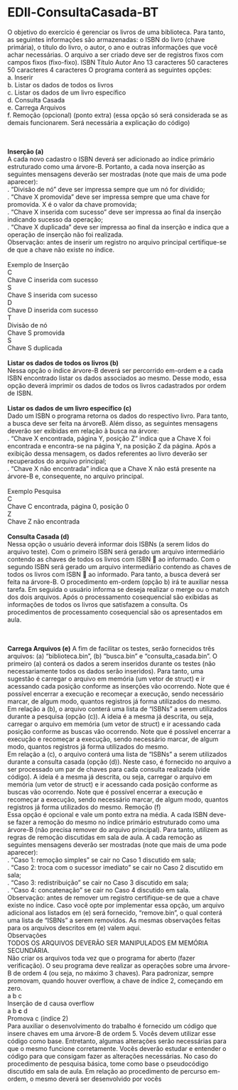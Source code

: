 # EDll-ConsultaCasada-BT


O objetivo do exercício é gerenciar os livros de uma biblioteca. Para tanto, as seguintes informações são
armazenadas: o ISBN do livro (chave primária), o título do livro, o autor, o ano e outras informações que
você achar necessárias. O arquivo a ser criado deve ser de registros fixos com campos fixos (fixo-fixo).
ISBN Título Autor Ano
13 caracteres 50 caracteres 50 caracteres 4 caracteres
O programa conterá as seguintes opções:
<br>a. Inserir
<br>b. Listar os dados de todos os livros
<br>c. Listar os dados de um livro específico
<br>d. Consulta Casada
<br>e. Carrega Arquivos
<br>f. Remoção (opcional) (ponto extra) (essa opção só será considerada se as demais funcionarem. Será
necessária a explicação do código)

<br><br><b>Inserção (a)</b>
<br>A cada novo cadastro o ISBN deverá ser adicionado ao índice primário estruturado como uma árvore-B.
Portanto, a cada nova inserção as seguintes mensagens deverão ser mostradas (note que mais de uma pode
aparecer):
<br>. “Divisão de nó” deve ser impressa sempre que um nó for dividido;
<br>. “Chave X promovida” deve ser impressa sempre que uma chave for promovida. X é o valor da chave
promovida;
<br>. “Chave X inserida com sucesso” deve ser impressa ao final da inserção indicando sucesso da
operação;
<br>. “Chave X duplicada” deve ser impressa ao final da inserção e indica que a operação de inserção não
foi realizada.
<br>Observação: antes de inserir um registro no arquivo principal certifique-se de que a chave não existe no
índice.
<br><br>Exemplo de Inserção
<br>C
<br>Chave C inserida com sucesso
<br>S
<br>Chave S inserida com sucesso
<br>D
<br>Chave D inserida com sucesso
<br>T
<br>Divisão de nó
<br>Chave S promovida
<br>S
<br>Chave S duplicada
<br><br><b>Listar os dados de todos os livros (b)</b>
<br>Nessa opção o índice árvore-B deverá ser percorrido em-ordem e a cada ISBN encontrado listar os dados
associados ao mesmo. Desse modo, essa opção deverá imprimir os dados de todos os livros cadastrados por
ordem de ISBN.
<br><br><b>Listar os dados de um livro específico (c)</b>
<br>Dado um ISBN o programa retorna os dados do respectivo livro. Para tanto, a busca deve ser feita na árvoreB.
Além disso, as seguintes mensagens deverão ser exibidas em relação à busca na árvore:
<br>. “Chave X encontrada, página Y, posição Z” indica que a Chave X foi encontrada e encontra-se na
página Y, na posição Z da página. Após a exibição dessa mensagem, os dados referentes ao livro
deverão ser recuperados do arquivo principal;
<br>. “Chave X não encontrada” indica que a Chave X não está presente na árvore-B e, consequente, no
arquivo principal.
<br><br>Exemplo Pesquisa
<br>C
<br>Chave C encontrada, página 0, posição 0
<br>Z
<br>Chave Z não encontrada
<br><br><b>Consulta Casada (d)</b>
<br>Nessa opção o usuário deverá informar dois ISBNs (a serem lidos do arquivo teste). Com o primeiro ISBN
será gerado um arquivo intermediário contendo as chaves de todos os livros com ISBN  ao informado.
Com o segundo ISBN será gerado um arquivo intermediário contendo as chaves de todos os livros com
ISBN  ao informado. Para tanto, a busca deverá ser feita na árvore-B. O procedimento em-ordem (opção b)
irá te auxiliar nessa tarefa. Em seguida o usuário informa se deseja realizar o merge ou o match dos dois
arquivos. Após o processamento cosequencial são exibidas as informações de todos os livros que satisfazem
a consulta. Os procedimentos de processamento cosequencial são os apresentados em aula.

<br><br><b>Carrega Arquivos (e)</b>
A fim de facilitar os testes, serão fornecidos três arquivos: (a) “biblioteca.bin”, (b) “busca.bin” e
“consulta_casada.bin”. O primeiro (a) conterá os dados a serem inseridos durante os testes (não
necessariamente todos os dados serão inseridos). Para tanto, uma sugestão é carregar o arquivo em memória
(um vetor de struct) e ir acessando cada posição conforme as inserções vão ocorrendo. Note que é possível
encerrar a execução e recomeçar a execução, sendo necessário marcar, de algum modo, quantos registros já
forma utilizados do mesmo.
<br>Em relação a (b), o arquivo conterá uma lista de “ISBNs” a serem utilizados durante a pesquisa (opção (c)).
A ideia é a mesma já descrita, ou seja, carregar o arquivo em memória (um vetor de struct) e ir acessando
cada posição conforme as buscas vão ocorrendo. Note que é possível encerrar a execução e recomeçar a
execução, sendo necessário marcar, de algum modo, quantos registros já forma utilizados do mesmo.
<br>Em relação a (c), o arquivo conterá uma lista de “ISBNs” a serem utilizados durante a consulta
casada (opção (d)). Neste caso, é fornecido no arquivo a ser processado um par de chaves para cada
consulta realizada (vide código). A ideia é a mesma já descrita, ou seja, carregar o arquivo em
memória (um vetor de struct) e ir acessando cada posição conforme as buscas vão ocorrendo. Note
que é possível encerrar a execução e recomeçar a execução, sendo necessário marcar, de algum modo,
quantos registros já forma utilizados do mesmo.
Remoção (f)
<br>Essa opção é opcional e vale um ponto extra na média. A cada ISBN deve-se fazer a remoção do mesmo no
índice primário estruturado como uma árvore-B (não precisa remover do arquivo principal). Para tanto,
utilizem as regras de remoção discutidas em sala de aula. A cada remoção as seguintes mensagens deverão
ser mostradas (note que mais de uma pode aparecer):
<br>. “Caso 1: remoção simples” se cair no Caso 1 discutido em sala;
<br>. “Caso 2: troca com o sucessor imediato” se cair no Caso 2 discutido em sala;
<br>. “Caso 3: redistribuição” se cair no Caso 3 discutido em sala;
<br>. “Caso 4: concatenação” se cair no Caso 4 discutido em sala.
<br>Observação: antes de remover um registro certifique-se de que a chave existe no índice. Caso você opte por
implementar essa opção, um arquivo adicional aos listados em (e) será fornecido, “remove.bin”, o qual
conterá uma lista de “ISBNs” a serem removidos. As mesmas observações feitas para os arquivos descritos
em (e) valem aqui.
<br>Observações
<br>TODOS OS ARQUIVOS DEVERÃO SER MANIPULADOS EM MEMÓRIA SECUNDÁRIA.
<br>Não criar os arquivos toda vez que o programa for aberto (fazer verificação). O seu programa deve realizar
as operações sobre uma árvore-B de ordem 4 (ou seja, no máximo 3 chaves). Para padronizar, sempre
promovam, quando houver overflow, a chave de índice 2, começando em zero.
<br>a b c
<br>Inserção de d causa overflow
<br>a b <b>c</b> d
<br>Promova c (índice 2)
<br>Para auxiliar o desenvolvimento do trabalho é fornecido um código que insere chaves em uma árvore-B de
ordem 5. Vocês devem utilizar esse código como base. Entretanto, algumas alterações serão necessárias para
que o mesmo funcione corretamente. Vocês deverão estudar e entender o código para que consigam fazer as
alterações necessárias. No caso do procedimento de pesquisa básica, tome como base o pseudocódigo
discutido em sala de aula. Em relação ao procedimento de percurso em-ordem, o mesmo deverá ser
desenvolvido por vocês
